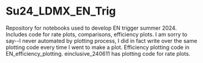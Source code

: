 # Su24_LDMX_EN_Trig
Repository for notebooks used to develop EN trigger summer 2024. 
Includes code for rate plots, comparisons, efficiency plots.
I am sorry to say--I never automated by plotting process, I did in fact write over the same plotting code every time I went to make a plot.
Efficiency plotting code in EN_efficiency_plotting.
einclusive_240611 has plotting code for rate plots.
